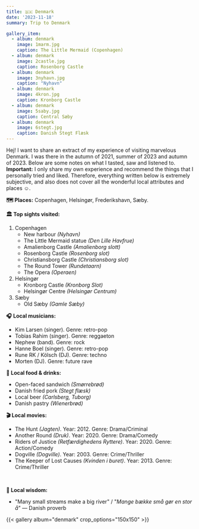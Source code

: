 ```yaml
---
title: 🇩🇰 Denmark
date: '2023-11-18'
summary: Trip to Denmark

gallery_item:
  - album: denmark
    image: 1marm.jpg
    caption: The Little Mermaid (Copenhagen)
  - album: denmark
    image: 2castle.jpg
    caption: Rosenborg Castle
  - album: denmark
    image: 3nyhavn.jpg
    caption: "Nyhavn"
  - album: denmark
    image: 4kron.jpg
    caption: Kronborg Castle
  - album: denmark
    image: 5saby.jpg
    caption: Central Sæby
  - album: denmark
    image: 6stegt.jpg
    caption: Danish Stegt Flæsk 
---
```

Hej! I want to share an extract of my experience of visiting marvelous Denmark. I was there in the autumn of 2021, summer of 2023 and autumn of 2023. Below are some notes on what I tasted, saw and listened to.<br>
<b>Important:</b> I only share my own experience and recommend the things that I personally tried and liked. Therefore, everything written below is extremely subjective, and also does not cover all the wonderful local attributes and places ☺️.

<b>🗺 Places:</b> Copenhagen, Helsingør, Frederikshavn, Sæby. <br>

<b>🏛 Top sights visited: </b>
1. Copenhagen
    - New harbour <i>(Nyhavn)</i>
    - The Little Mermaid statue <i>(Den Lille Havfrue)</i>
    - Amalienborg Castle <i>(Amalienborg slott)</i>
    - Rosenborg Castle <i>(Rosenborg slot)</i>
    - Christiansborg Castle <i>(Christiansborg slot)</i>
    - The Round Tower <i>(Rundetaarn)</i>
    - The Opera <i>(Operaen)</i>
2. Helsingør
    - Kronborg Castle <i>(Kronborg Slot)</i>
    - Helsingør Centre <i>(Helsingør Centrum)</i>
3. Sæby
    - Old Sæby <i>(Gamle Sæby)</i>


<b>🎧 Local musicians: </b>
- Kim Larsen (singer). Genre: retro-pop
- Tobias Rahim (singer). Genre: reggaeton
- Nephew (band). Genre: rock
- Hanne Boel (singer). Genre: retro-pop
- Rune RK / Kölsch (DJ). Genre: techno
- Morten (DJ). Genre: future rave

<b>🥘 Local food & drinks: </b>
- Open-faced sandwich <i>(Smørrebrød)</i>
- Danish fried pork <i>(Stegt flæsk)</i>
- Local beer <i>(Carlsberg, Tuborg)</i>
- Danish pastry <i>(Wienerbrød)</i>

<b>🎬 Local movies:</b>
- The Hunt <i>(Jagten)</i>. Year: 2012. Genre: Drama/Criminal
- Another Round <i>(Druk)</i>. Year: 2020. Genre: Drama/Comedy
- Riders of Justice <i>(Retfærdighedens Ryttere)</i>. Year: 2020. Genre: Action/Comedy
- Dogville <i>(Dogville)</i>. Year: 2003. Genre: Crime/Thriller
- The Keeper of Lost Causes <i>(Kvinden i buret)</i>. Year: 2013. Genre: Crime/Thriller
<br>

<b>🦉 Local wisdom:</b>
- "Many small streams make a big river" / "<i>Mange bække små gør en stor å</i>" — Danish proverb

{{< gallery album="denmark" crop_options="150x150" >}}
   


